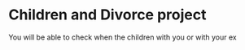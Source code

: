 # Children and Divorce project

You will be able to check when the children with you or with your ex

